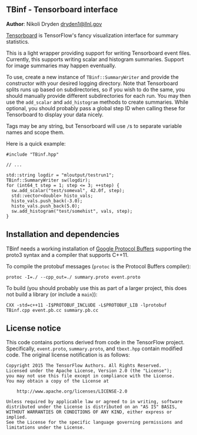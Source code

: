 ## TBinf - Tensorboard interface

**Author**: Nikoli Dryden <dryden1@llnl.gov>

[Tensorboard](https://github.com/tensorflow/tensorflow/tree/master/tensorflow/tensorboard)
is TensorFlow's fancy visualization interface for summary statistics.

This is a light wrapper providing support for writing Tensorboard event files.
Currently, this supports writing scalar and histogram summaries. Support for
image summaries may happen eventually.

To use, create a new instance of `TBinf::SummaryWriter` and provide the
constructor with your desired logging directory. Note that Tensorboard splits
runs up based on subdirectories, so if you wish to do the same, you should
manually provide different subdirectories for each run. You may then use the
`add_scalar` and `add_histogram` methods to create summaries. While optional,
you should probably pass a global step ID when calling these for Tensorboard to
display your data nicely.

Tags may be any string, but Tensorboard will use `/`s to separate variable names
and scope them.

Here is a quick example:

```
#include "TBinf.hpp"

// ...

std::string logdir = "mloutput/testrun1";
TBinf::SummaryWriter sw(logdir);
for (int64_t step = 1; step <= 3; ++step) {
  sw.add_scalar("test/someval", 42.0f, step);
  std::vector<double> histo_vals;
  histo_vals.push_back(-3.0);
  histo_vals.push_back(5.0);
  sw.add_histogram("test/somehist", vals, step);
}
```

## Installation and dependencies

TBinf needs a working installation of [Google Protocol Buffers](https://developers.google.com/protocol-buffers/)
supporting the proto3 syntax and a compiler that supports C++11.

To compile the protobuf messages (`protoc` is the Protocol Buffers compiler):
```
protoc -I=./ --cpp_out=./ summary.proto event.proto
```

To build (you should probably use this as part of a larger project, this does
not build a library (or include a `main`)):
```
CXX -std=c++11 -I$PROTOBUF_INCLUDE -L$PROTOBUF_LIB -lprotobuf TBinf.cpp event.pb.cc summary.pb.cc
```

## License notice

This code contains portions derived from code in the TensorFlow project.
Specifically, `event.proto`, `summary.proto`, and `tbext.hpp` contain modified
code. The original license notification is as follows:

```
Copyright 2015 The TensorFlow Authors. All Rights Reserved.
Licensed under the Apache License, Version 2.0 (the "License");
you may not use this file except in compliance with the License.
You may obtain a copy of the License at

    http://www.apache.org/licenses/LICENSE-2.0

Unless required by applicable law or agreed to in writing, software
distributed under the License is distributed on an "AS IS" BASIS,
WITHOUT WARRANTIES OR CONDITIONS OF ANY KIND, either express or implied.
See the License for the specific language governing permissions and
limitations under the License.
```
